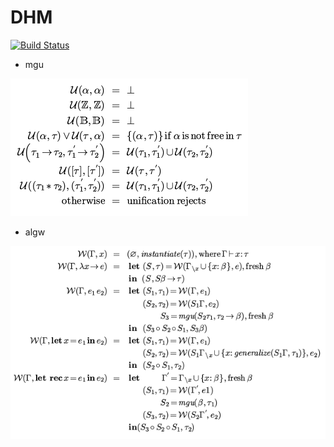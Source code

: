# DHM

[![Build Status](https://travis-ci.org/zjhmale/DHM.svg?branch=master)](https://travis-ci.org/zjhmale/DHM)

* mgu

![](./pics/mgu.png)

* algw

![](./pics/algw.png)

